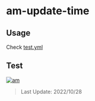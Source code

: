 # am-update-time

## Usage

Check [test.yml](.github/workflows/test.yml)

## Test

[![am][am-logo]][am-url]
> Last Update: 2022/10/28

[am-logo]:https://img.shields.io/badge/Apple%20Music-歌单-FA243C?logo=applemusic&logoColor=white&style=flat-square
[am-url]:https://music.apple.com/cn/playlist/just-my-favorite/pl.u-8aAVZglHWya2xM